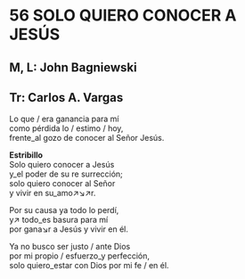 # 56 SOLO QUIERO CONOCER A JESÚS

## M, L:  John Bagniewski
## Tr: Carlos A. Vargas

Lo que / era ganancia para mí  
como pérdida lo / estimo / hoy,  
frente_al gozo de conocer al Señor Jesús.  

**Estribillo**  
Solo quiero conocer a Jesús  
y_el poder de su re surrección;  
solo quiero conocer al Señor  
y vivir en su_amo↗↘↗r.  

Por su causa ya todo lo perdí,  
y↗ todo_es basura para mí  
por gana↘r a Jesús y vivir en él.  

Ya no busco ser justo / ante Dios  
por mi propio / esfuerzo_y perfección,  
solo quiero_estar con Dios por mi fe / en él.  

